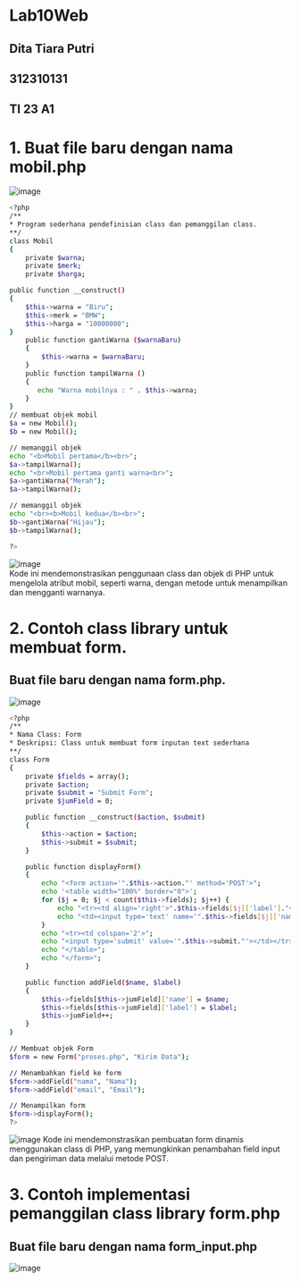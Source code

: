 # Lab10Web
## Dita Tiara Putri
## 312310131
## TI 23 A1

# 1. Buat file baru dengan nama mobil.php 
![image](https://github.com/user-attachments/assets/5f8a621f-2182-4807-97e8-d7e8cd36e2dc)  
```sh
<?php
/**
* Program sederhana pendefinisian class dan pemanggilan class.
**/
class Mobil
{
    private $warna;
    private $merk;
    private $harga;

public function __construct()
{
    $this->warna = "Biru";
    $this->merk = "BMW";
    $this->harga = "10000000";
}
    public function gantiWarna ($warnaBaru)
    {
        $this->warna = $warnaBaru;
    }
    public function tampilWarna ()
    {
       echo "Warna mobilnya : " . $this->warna;
    }
}
// membuat objek mobil
$a = new Mobil();
$b = new Mobil();

// memanggil objek
echo "<b>Mobil pertama</b><br>";
$a->tampilWarna();
echo "<br>Mobil pertama ganti warna<br>";
$a->gantiWarna("Merah");
$a->tampilWarna();

// memanggil objek
echo "<br><b>Mobil kedua</b><br>";
$b->gantiWarna("Hijau");
$b->tampilWarna();

?>
```
![image](https://github.com/user-attachments/assets/9266e16a-62f3-4a34-ba53-92206931fe2f)  
Kode ini mendemonstrasikan penggunaan class dan objek di PHP untuk mengelola atribut mobil, seperti warna, dengan metode untuk menampilkan dan mengganti warnanya.  

# 2. Contoh class library untuk membuat form.
## Buat file baru dengan nama form.php.  
![image](https://github.com/user-attachments/assets/b7685eec-2c18-4ad7-a20a-6bd0491717fa) 
```sh
<?php
/**
* Nama Class: Form
* Deskripsi: Class untuk membuat form inputan text sederhana
**/
class Form
{
    private $fields = array();
    private $action;
    private $submit = "Submit Form";
    private $jumField = 0;

    public function __construct($action, $submit)
    {
        $this->action = $action;
        $this->submit = $submit;
    }

    public function displayForm()
    {
        echo "<form action='".$this->action."' method='POST'>";
        echo '<table width="100%" border="0">';
        for ($j = 0; $j < count($this->fields); $j++) {
            echo "<tr><td align='right'>".$this->fields[$j]['label']."</td>";
            echo "<td><input type='text' name='".$this->fields[$j]['name']."'></td></tr>";
        }
        echo "<tr><td colspan='2'>";
        echo "<input type='submit' value='".$this->submit."'></td></tr>";
        echo "</table>";
        echo "</form>";
    }

    public function addField($name, $label)
    {
        $this->fields[$this->jumField]['name'] = $name;
        $this->fields[$this->jumField]['label'] = $label;
        $this->jumField++;
    }
}

// Membuat objek Form
$form = new Form("proses.php", "Kirim Data");

// Menambahkan field ke form
$form->addField("nama", "Nama");
$form->addField("email", "Email");

// Menampilkan form
$form->displayForm();
?>
```
![image](https://github.com/user-attachments/assets/757c8e16-1750-449b-a94c-61bf06cf7fa4) 
Kode ini mendemonstrasikan pembuatan form dinamis menggunakan class di PHP, yang memungkinkan penambahan field input dan pengiriman data melalui metode POST.  

# 3. Contoh implementasi pemanggilan class library form.php 
## Buat file baru dengan nama form_input.php  
![image](https://github.com/user-attachments/assets/15752875-37aa-4713-825b-0f7716164652) 








